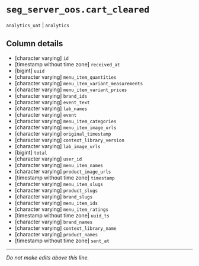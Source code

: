 # `seg_server_oos.cart_cleared`
`analytics_uat` | `analytics`

## Column details
* [character varying] `id`
* [timestamp without time zone] `received_at`
* [bigint]    `uuid`
* [character varying] `menu_item_quantities`
* [character varying] `menu_item_variant_measurements`
* [character varying] `menu_item_variant_prices`
* [character varying] `brand_ids`
* [character varying] `event_text`
* [character varying] `lab_names`
* [character varying] `event`
* [character varying] `menu_item_categories`
* [character varying] `menu_item_image_urls`
* [character varying] `original_timestamp`
* [character varying] `context_library_version`
* [character varying] `lab_image_urls`
* [bigint]    `total`
* [character varying] `user_id`
* [character varying] `menu_item_names`
* [character varying] `product_image_urls`
* [timestamp without time zone] `timestamp`
* [character varying] `menu_item_slugs`
* [character varying] `product_slugs`
* [character varying] `brand_slugs`
* [character varying] `menu_item_ids`
* [character varying] `menu_item_ratings`
* [timestamp without time zone] `uuid_ts`
* [character varying] `brand_names`
* [character varying] `context_library_name`
* [character varying] `product_names`
* [timestamp without time zone] `sent_at`

-------------------------------------------------------------------------------
*Do not make edits above this line.*
